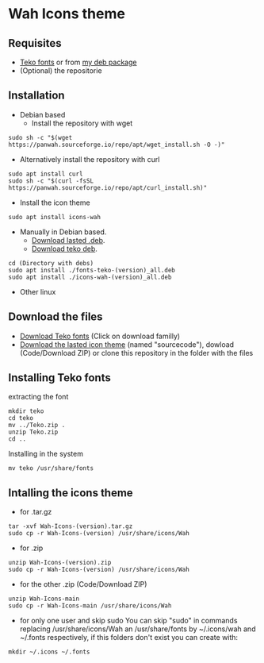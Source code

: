 # Wah Icons theme #
## Requisites
- [Teko fonts](https://fonts.google.com/specimen/Teko) or from [my deb package](https://panwah.sourceforge.io/repo/apt/pool/main/f/fonts-teko/fonts-teko-1.1_all.deb)
- (Optional) the repositorie
## Installation ##
- Debian based
  * Install the repository with wget
```
sudo sh -c "$(wget https://panwah.sourceforge.io/repo/apt/wget_install.sh -O -)"
```
 * Alternatively install the repository with curl
```
sudo apt install curl
sudo sh -c "$(curl -fsSL https://panwah.sourceforge.io/repo/apt/curl_install.sh)"
```
* Install the icon theme
```
sudo apt install icons-wah
```
- Manually in Debian based.
  * [Download lasted .deb](https://github.com/Reisy243/Wah-Icons/tags).
  * [Download teko deb](https://panwah.sourceforge.io/repo/apt/pool/main/f/fonts-teko/fonts-teko-1.1_all.deb).
```
cd (Directory with debs)
sudo apt install ./fonts-teko-(version)_all.deb
sudo apt install ./icons-wah-(version)_all.deb
```
- Other linux
## Download the files ##
 * [Download Teko fonts](https://fonts.google.com/specimen/Teko) (Click on download familly)
 * [Download the lasted icon theme](https://github.com/Reisy243/Wah-Icons/tags) (named "sourcecode"), dowload (Code/Download ZIP) or clone this repository
in the folder with the files
## Installing Teko fonts
extracting the font
```
mkdir teko
cd teko
mv ../Teko.zip .
unzip Teko.zip
cd ..
```
Installing in the system
```
mv teko /usr/share/fonts
```
## Intalling the icons theme ##
- for .tar.gz
```
tar -xvf Wah-Icons-(version).tar.gz
sudo cp -r Wah-Icons-(version) /usr/share/icons/Wah
```
- for .zip
```
unzip Wah-Icons-(version).zip
sudo cp -r Wah-Icons-(version) /usr/share/icons/Wah
```
- for the other .zip (Code/Download ZIP)
```
unzip Wah-Icons-main
sudo cp -r Wah-Icons-main /usr/share/icons/Wah
```
- for only one user and skip sudo
You can skip "sudo" in commands replacing /usr/share/icons/Wah an /usr/share/fonts by ~/.icons/wah and ~/.fonts respectively, if this folders don't exist you can create with:
```
mkdir ~/.icons ~/.fonts
```
